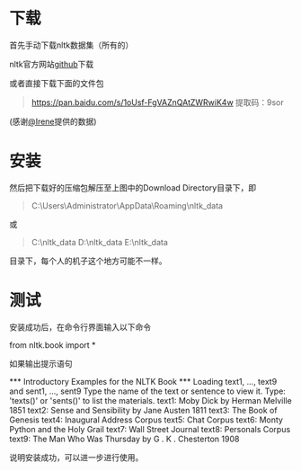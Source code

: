 # 下载

首先手动下载nltk数据集（所有的）

nltk官方网站[github](https://github.com/nltk/nltk_data)下载

或者直接下载下面的文件包

> https://pan.baidu.com/s/1oUsf-FgVAZnQAtZWRwiK4w 提取码：9sor

(感谢[@Irene](https://blog.csdn.net/qq_42871249/article/details/105322130)提供的数据)

# 安装

然后把下载好的压缩包解压至上图中的Download Directory目录下，即
>C:\Users\Administrator\AppData\Roaming\nltk_data

或
> C:\nltk_data
> D:\nltk_data
> E:\nltk_data

目录下，每个人的机子这个地方可能不一样。


# 测试

安装成功后，在命令行界面输入以下命令

from nltk.book import *

如果输出提示语句

*** Introductory Examples for the NLTK Book ***
Loading text1, ..., text9 and sent1, ..., sent9
Type the name of the text or sentence to view it.
Type: 'texts()' or 'sents()' to list the materials.
text1: Moby Dick by Herman Melville 1851
text2: Sense and Sensibility by Jane Austen 1811
text3: The Book of Genesis
text4: Inaugural Address Corpus
text5: Chat Corpus
text6: Monty Python and the Holy Grail
text7: Wall Street Journal
text8: Personals Corpus
text9: The Man Who Was Thursday by G . K . Chesterton 1908

说明安装成功，可以进一步进行使用。

